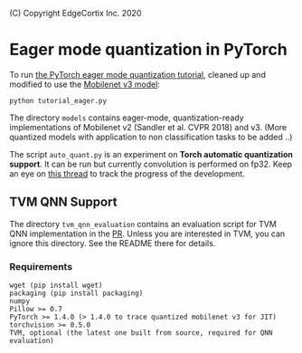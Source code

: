 (C) Copyright EdgeCortix Inc. 2020

# Eager mode quantization in PyTorch

To run [the PyTorch eager mode quantization tutorial](https://pytorch.org/tutorials/advanced/static_quantization_tutorial.html), cleaned up and modified to use the [Mobilenet v3 model](https://arxiv.org/abs/1905.02244):

```python tutorial_eager.py```

The directory ```models``` contains eager-mode, quantization-ready implementations of Mobilenet v2 (Sandler et al. CVPR 2018) and v3. (More quantized models with application to non classification tasks to be added ..)

The script `auto_quant.py` is an experiment on **Torch automatic quantization support**. It can be run but currently convolution is performed on fp32. Keep an eye on [this thread](https://discuss.pytorch.org/t/current-status-of-automatic-quantization-support/66905) to track the progress of the development.

## TVM QNN Support

The directory ```tvm_qnn_evaluation``` contains an evaluation script for TVM QNN implementation in the [PR](https://github.com/apache/incubator-tvm/pull/4977). Unless you are interested in TVM, you can ignore this directory. See the README there for details.

### Requirements
```
wget (pip install wget)
packaging (pip install packaging)
numpy
Pillow >= 0.7
PyTorch >= 1.4.0 (> 1.4.0 to trace quantized mobilenet v3 for JIT)
torchvision >= 0.5.0
TVM, optional (the latest one built from source, required for QNN evaluation)
```
